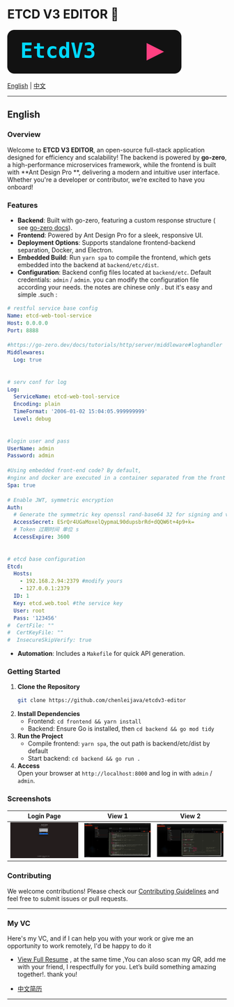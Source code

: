 # ETCD V3 EDITOR 🚀

![Logo](/img/etcd.svg)

[English](#english) | [中文](README-zh.md)

---

## English

### Overview

Welcome to **ETCD V3 EDITOR**, an open-source full-stack application designed for efficiency and scalability! The backend
is powered by **go-zero**, a high-performance microservices framework, while the frontend is built with **Ant Design Pro
**, delivering a modern and intuitive user interface. Whether you're a developer or contributor, we’re excited to have
you onboard!

### Features

- **Backend**: Built with go-zero, featuring a custom response structure (
  see [go-zero docs](https://go-zero.dev/docs/tutorials/cli/template)).
- **Frontend**: Powered by Ant Design Pro for a sleek, responsive UI.
- **Deployment Options**: Supports standalone frontend-backend separation, Docker, and Electron.
- **Embedded Build**: Run `yarn spa` to compile the frontend, which gets embedded into the backend at
  `backend/etc/dist`.
- **Configuration**: Backend config files located at `backend/etc`. Default credentials: `admin` / `admin`. you can modify 
the configuration file according your needs. the notes are chinese only . but it's easy and simple .such :

```yaml
# restful service base config
Name: etcd-web-tool-service
Host: 0.0.0.0
Port: 8888

#https://go-zero.dev/docs/tutorials/http/server/middleware#loghandler
Middlewares:
  Log: true


# serv conf for log
Log:
  ServiceName: etcd-web-tool-service
  Encoding: plain
  TimeFormat: '2006-01-02 15:04:05.999999999'
  Level: debug


#login user and pass
UserName: admin
Password: admin

#Using embedded front-end code? By default, 
#nginx and docker are executed in a container separated from the front and back ends, as described in Docker-compose
Spa: true

# Enable JWT, symmetric encryption
Auth:
  # Generate the symmetric key openssl rand-base64 32 for signing and verifying signatures, which can be changed periodically by itself
  AccessSecret: ESrQr4UGaMoxelQypmaL90dupsbrRd+dQQW6t+4p9+k=
  # Token 过期时间 单位 s
  AccessExpire: 3600


# etcd base configuration 
Etcd:
  Hosts:
    - 192.168.2.94:2379 #modify yours
    - 127.0.0.1:2379
  ID: 1
  Key: etcd.web.tool #the service key 
  User: root
  Pass: '123456'
#  CertFile: ""
#  CertKeyFile: ""
#  InsecureSkipVerify: true


```
- **Automation**: Includes a `Makefile` for quick API generation.

### Getting Started

1. **Clone the Repository**
   ```bash
   git clone https://github.com/chenleijava/etcdv3-editor
   ```
2. **Install Dependencies**
    - Frontend: `cd frontend && yarn install`
    - Backend: Ensure Go is installed, then `cd backend && go mod tidy`
3. **Run the Project**
    - Compile frontend: `yarn spa`, the out path is backend/etc/dist by default
    - Start backend: `cd backend && go run .`
4. **Access**  
   Open your browser at `http://localhost:8000` and log in with `admin` / `admin`.

### Screenshots

| Login Page              | View 1                    | View 2                    |
|-------------------------|---------------------------|---------------------------|
| ![Login](img/login.png) | ![View 0](img/view_0.png) | ![View 1](img/view_1.png) |

### Contributing

We welcome contributions! Please check our [Contributing Guidelines](CONTRIBUTING.md) and feel free to submit issues or
pull requests.


---
### My VC

Here's my VC, and if I can help you with your work or give me an opportunity to work remotely, I'd be happy to do it

- [View Full Resume](https://chenleijava.github.io/etcdv3-editor/cv/CV_EN.html) , at the same time ,You can aloso scan my
  QR, add me with your friend, I respectfully for you. Let’s build something amazing together!.
  thank you!

- [中文简历](https://chenleijava.github.io/etcdv3-editor/cv/CV_ZH.html)

---
